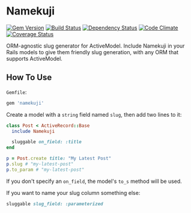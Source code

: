 # Namekuji

[![Gem Version](https://badge.fury.io/rb/namekuji.svg)](https://badge.fury.io/rb/namekuji)
[![Build Status](https://travis-ci.org/thetallgrassnet/namekuji.svg?branch=master)](https://travis-ci.org/thetallgrassnet/namekuji)
[![Dependency Status](https://gemnasium.com/thetallgrassnet/namekuji.svg)](https://gemnasium.com/thetallgrassnet/namekuji)
[![Code Climate](https://codeclimate.com/github/thetallgrassnet/namekuji/badges/gpa.svg)](https://codeclimate.com/github/thetallgrassnet/namekuji)
[![Coverage Status](https://coveralls.io/repos/github/thetallgrassnet/namekuji/badge.svg?branch=master)](https://coveralls.io/github/thetallgrassnet/namekuji?branch=master)

ORM-agnostic slug generator for ActiveModel. Include Namekuji in your Rails
models to give them friendly slug generation, with any ORM that supports
ActiveModel.

## How To Use

`Gemfile`:

```ruby
gem 'namekuji'
```

Create a model with a `string` field named `slug`, then add two lines to it:

```ruby
class Post < ActiveRecord::Base
  include Namekuji

  sluggable on_field: :title
end
```

```ruby
p = Post.create title: "My Latest Post"
p.slug # "my-latest-post"
p.to_param # "my-latest-post"
```

If you don't specify an `on_field`, the model's `to_s` method will be used.

If you want to name your slug column something else:

```ruby
sluggable slug_field: :parameterized
```
